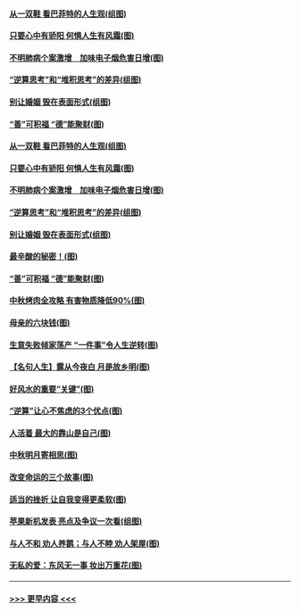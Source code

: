 #### [从一双鞋 看巴菲特的人生观(组图)](../pages/p8/907311.md?t=09142022) 
#### [只要心中有骄阳 何惧人生有风霜(图)](../pages/p8/907320.md?t=09142022) 
#### [不明肺病个案激增　加味电子烟危害日增(图)](../pages/p8/907307.md?t=09142022) 
#### [“逆算思考”和“堆积思考”的差异(组图)](../pages/p8/907229.md?t=09142022) 
#### [别让婚姻 毁在表面形式(组图)](../pages/p8/907118.md?t=09142022) 
#### [“善”可积福 “德”能聚财(图)](../pages/p8/906906.md?t=09142022) 
#### [从一双鞋 看巴菲特的人生观(组图)](../pages/p8/907311.md?t=09142022) 
#### [只要心中有骄阳 何惧人生有风霜(图)](../pages/p8/907320.md?t=09142022) 
#### [不明肺病个案激增　加味电子烟危害日增(图)](../pages/p8/907307.md?t=09142022) 
#### [“逆算思考”和“堆积思考”的差异(组图)](../pages/p8/907229.md?t=09142022) 
#### [别让婚姻 毁在表面形式(组图)](../pages/p8/907118.md?t=09142022) 
#### [最辛酸的秘密！(图)](../pages/p8/906327.md?t=09142022) 
#### [“善”可积福 “德”能聚财(图)](../pages/p8/906906.md?t=09142022) 
#### [中秋烤肉全攻略 有害物质降低90%(图)](../pages/p8/907227.md?t=09142022) 
#### [母亲的六块钱(图)](../pages/p8/907107.md?t=09142022) 
#### [生意失败倾家荡产 “一件事”令人生逆转(图)](../pages/p8/907101.md?t=09142022) 
#### [【名句人生】露从今夜白 月是故乡明(图)](../pages/p8/906558.md?t=09142022) 
#### [好风水的重要“关键”(图)](../pages/p8/907087.md?t=09142022) 
#### [“逆算”让心不焦虑的3个优点(图)](../pages/p8/907070.md?t=09142022) 
#### [人活着 最大的靠山是自己(图)](../pages/p8/906329.md?t=09142022) 
#### [中秋明月寄相思(图)](../pages/p8/906932.md?t=09142022) 
#### [改变命运的三个故事(图)](../pages/p8/906257.md?t=09142022) 
#### [适当的挫折 让自我变得更柔软(图)](../pages/p8/906984.md?t=09142022) 
#### [苹果新机发表 亮点及争议一次看(组图)](../pages/p8/906967.md?t=09142022) 
#### [与人不和 劝人养鹅；与人不睦 劝人架屋(图)](../pages/p8/906905.md?t=09142022) 
#### [无私的爱：东风无一事 妆出万重花(图)](../pages/p8/906862.md?t=09142022) 

----
#### [ >>> 更早内容 <<< ](../indexes/p8-earlier.md)
